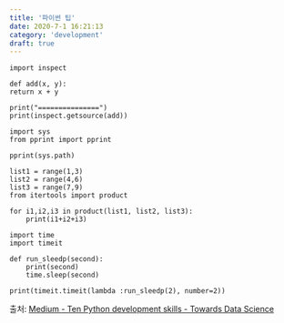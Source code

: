 ```yaml
---
title: '파이썬 팁'
date: 2020-7-1 16:21:13
category: 'development'
draft: true
---
```


```
import inspect

def add(x, y):
return x + y

print("===============")
print(inspect.getsource(add))
```

```
import sys
from pprint import pprint

pprint(sys.path)

list1 = range(1,3)
list2 = range(4,6)
list3 = range(7,9)
from itertools import product

for i1,i2,i3 in product(list1, list2, list3):
    print(i1+i2+i3)
```

```
import time
import timeit

def run_sleedp(second):
    print(second)
    time.sleep(second)

print(timeit.timeit(lambda :run_sleedp(2), number=2))
```

출처: [Medium - Ten Python development skills - Towards Data Science](https://towardsdatascience.com/ten-python-development-skills-998a52f8f7c0)
